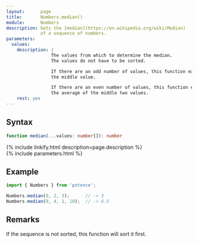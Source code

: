```yaml
---
layout:      page
title:       Numbers.median()
module:      Numbers
description: Gets the [median](https://en.wikipedia.org/wiki/Median)
             of a sequence of numbers.
parameters:
  values:
    description: |
                 The values from which to determine the median.
                 The values do not have to be sorted.

                 If there are an odd number of values, this function extracts
                 the middle value.

                 If there are an even number of values, this function extracts
                 the average of the middle two values.
    rest: yes
---
```

## Syntax

```ts
function median(...values: number[]): number
```

<div class="description">{% include linkify.html description=page.description %}</div>
{% include parameters.html %}

## Example

```ts
import { Numbers } from 'potence';

Numbers.median(9, 2, 3);      // -> 3
Numbers.median(9, 4, 1, 10);  // -> 6.5
```

## Remarks

If the sequence is not sorted, this function will sort it first.
